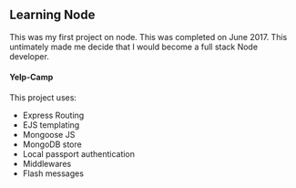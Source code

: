 ## Learning Node
This was my first project on node. This was completed on June 2017.
This untimately made me decide that I would become a full stack Node developer. 

#### Yelp-Camp

This project uses:
- Express Routing
- EJS templating
- Mongoose JS
- MongoDB store
- Local passport authentication
- Middlewares
- Flash messages
